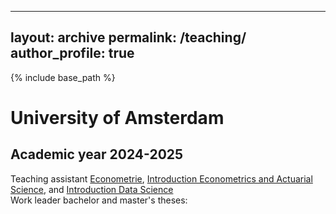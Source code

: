 
---
layout: archive
permalink: /teaching/
author_profile: true
---

{% include base_path %}

# University of Amsterdam
## Academic year 2024-2025
Teaching assistant <a href="https://uclouvain.be/cours-2024-linge1221">Econometrie</a>, <a href="https://studiegids.uva.nl/xmlpages/page/2024-2025/zoek-vak/vak/120718">Introduction Econometrics and Actuarial Science</a>, and <a href="https://studiegids.uva.nl/xmlpages/page/2024-2025/zoek-vak/vak/121026">Introduction Data Science</a>  
Work leader bachelor and master's theses: 

<!--- 
&nbsp;   
      

# KU Leuven
## Academic year 2023-2024
Teaching assistant <a href="https://onderwijsaanbod.kuleuven.be/2023/syllabi/e/D0R33AE.htm#activetab=doelstellingen_idm9308800">Loss Models</a>: taught 5 exercise sessions and developed/evaluated three assignements   
Work leader master's theses: Helen Hommen and Thibaud Bonte (MAFE), Arthur Vervoort (MAFE), Hong Lie (MStats)

## Academic year 2022-2023
Teaching assistant <a href="https://onderwijsaanbod.kuleuven.be/2022/syllabi/e/D0R33AE.htm#activetab=doelstellingen_idm9308800">Loss Models</a>: taught 5 exercise sessions and developed/evaluated three assignements  
Work leader master's theses: Sebastian Beikircher (MAFE), Sarah Verplaetse (MAFE)

## Academic year 2021-2022
Teaching assistant <a href="https://onderwijsaanbod.kuleuven.be/2021/syllabi/e/D0R33AE.htm#activetab=doelstellingen_idm9308800">Loss Models</a>: taught 5 exercise sessions and developed/evaluated three assignements  
Work leader master's theses: Robin Goris (MAFE), Diana Rosales Meseguer (MAFE), David Degraeve (MAFE), Christophe Nozaradan (MStats & Data Science), Remco Bruinsma (UvA)

## Academic year 2020-2021
Teaching assistant <a href="https://onderwijsaanbod.kuleuven.be/2020/syllabi/e/D0R33AE.htm#activetab=doelstellingen_idm9308800">Loss Models</a>: taught 5 exercise sessions and developed/evaluated three assignments  
Work leader master's theses: Elien Baeten (MAFE), Remco Bruinsma (UvA)
--->

